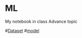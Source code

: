 # ML
My notebook in class Advance topic

#[Dataset](https://drive.google.com/file/d/1P3Lew6XWicvBv_nvFFX0Zn3vltdpCRJL/view?usp=sharing)
#[model](https://drive.google.com/file/d/1-ADpZ1NmEE-7FHcm5FGkPYQBQABXyQNl/view?usp=sharing)
